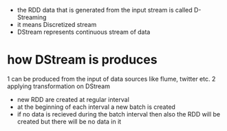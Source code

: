* the RDD data that is generated from the input stream is called D-Streaming
* it means Discretized stream
* DStream represents continuous stream of data


# how DStream is produces
1 can be produced from the input of data sources like flume, twitter etc.
2 applying transformation on DStream



* new RDD are created at regular interval
* at the beginning of each interval a new batch is created
* if no data is recieved during the batch interval then also the RDD will be created but there will be no data in it
